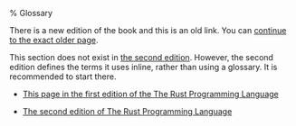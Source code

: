 % Glossary

There is a new edition of the book and this is an old link.
You can [continue to the exact older page][1].

This section does not exist in [the second edition][2].
However, the second edition defines the terms it uses inline, rather than using a glossary.
It is recommended to start there.

* [This page in the first edition of the The Rust Programming Language][1]

* [The second edition of The Rust Programming Language][2]


[1]: first-edition/glossary.html
[2]: second-edition/
